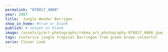 ```yaml
---
permalink: "070817_4060"
year: 2007
title:  Jungle Wonder Barrigon
show_in_home: #true or blank
publish: # notyet or blank
image: /assets/p/art-photographs/rokma_art_photography-070817_4060.jpeg
tags: Costarica jungle tropical Barringon tree green brown colourful
serie: Closer Look
---
```

